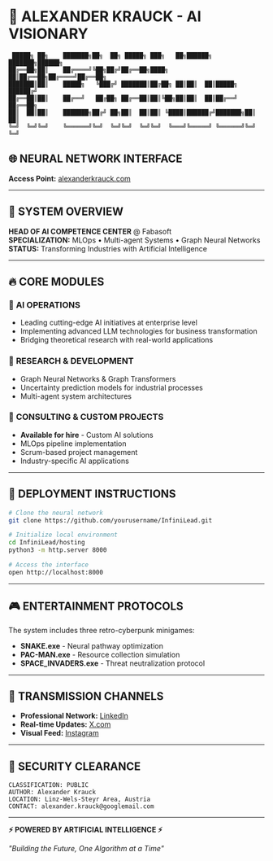 # 🤖 ALEXANDER KRAUCK - AI VISIONARY

```
 █████╗ ██╗    ███████╗██╗  ██╗ █████╗ ███╗   ██╗██████╗ ███████╗██████╗ 
██╔══██╗██║    ██╔════╝╚██╗██╔╝██╔══██╗████╗  ██║██╔══██╗██╔════╝██╔══██╗
███████║██║    █████╗   ╚███╔╝ ███████║██╔██╗ ██║██║  ██║█████╗  ██████╔╝
██╔══██║██║    ██╔══╝   ██╔██╗ ██╔══██║██║╚██╗██║██║  ██║██╔══╝  ██╔══██╗
██║  ██║██║    ███████╗██╔╝ ██╗██║  ██║██║ ╚████║██████╔╝███████╗██║  ██║
╚═╝  ╚═╝╚═╝    ╚══════╝╚═╝  ╚═╝╚═╝  ╚═╝╚═╝  ╚═══╝╚═════╝ ╚══════╝╚═╝  ╚═╝
```

## 🌐 **NEURAL NETWORK INTERFACE**
**Access Point:** [alexanderkrauck.com](https://alexanderkrauck.com)

---

## 🧠 **SYSTEM OVERVIEW**

**HEAD OF AI COMPETENCE CENTER** @ Fabasoft  
**SPECIALIZATION:** MLOps • Multi-agent Systems • Graph Neural Networks  
**STATUS:** Transforming Industries with Artificial Intelligence  

---

## 🔥 **CORE MODULES**

### 🎯 **AI OPERATIONS**
- Leading cutting-edge AI initiatives at enterprise level
- Implementing advanced LLM technologies for business transformation
- Bridging theoretical research with real-world applications

### 🔬 **RESEARCH & DEVELOPMENT**
- Graph Neural Networks & Graph Transformers
- Uncertainty prediction models for industrial processes
- Multi-agent system architectures

### 💼 **CONSULTING & CUSTOM PROJECTS**
- **Available for hire** - Custom AI solutions
- MLOps pipeline implementation
- Scrum-based project management
- Industry-specific AI applications

---

## 🚀 **DEPLOYMENT INSTRUCTIONS**

```bash
# Clone the neural network
git clone https://github.com/yourusername/InfiniLead.git

# Initialize local environment
cd InfiniLead/hosting
python3 -m http.server 8000

# Access the interface
open http://localhost:8000
```

---

## 🎮 **ENTERTAINMENT PROTOCOLS**

The system includes three retro-cyberpunk minigames:
- **SNAKE.exe** - Neural pathway optimization
- **PAC-MAN.exe** - Resource collection simulation  
- **SPACE_INVADERS.exe** - Threat neutralization protocol

---

## 📡 **TRANSMISSION CHANNELS**

- **Professional Network:** [LinkedIn](https://www.linkedin.com/in/alexander-krauck-979264173/)
- **Real-time Updates:** [X.com](https://x.com/alexkrauck)
- **Visual Feed:** [Instagram](https://instagram.com/alexanderkrauck)

---

## 🔐 **SECURITY CLEARANCE**

```
CLASSIFICATION: PUBLIC
AUTHOR: Alexander Krauck
LOCATION: Linz-Wels-Steyr Area, Austria
CONTACT: alexander.krauck@googlemail.com
```

---

**⚡ POWERED BY ARTIFICIAL INTELLIGENCE ⚡**

*"Building the Future, One Algorithm at a Time"*
